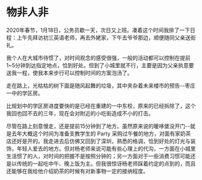 # 物非人非

2020年春节，1月18日，公务员歇一天，次日又上班。凑着这个时间我排了一下日程：上午先拜访初三英语老师，再去外姥家，下午去爷爷那边，顺便随同父亲送街礼。

我个人在大城市待惯了，对时间观念的感受很强，一般的活动都可以控制在提前1~5分钟到达指定地点，恰到好处。但到了小城里就不行，主要是因为父亲执意要送我一程，使我本来步行可以控制时间的方案泡汤了。

走在路上，光枯枯的树下面是随风起舞的垃圾，其中夹杂着未来楼市的预告--枣庄一中的学区房。

比规划中的学区房进度要快的是已经在重建的一中东校，原来的已经拆除了，这个我回也回不去的三年，现在会对附近的小吃街造成不小的打击。

尽管在路上刻意慢走，还是提前15分钟到了地方。虽然原来说的暖哆堡没开门--就是去年大概这个时间为准备支教学生的 Party 采购过午餐的地方，对面有家奶茶店还好是开的。我走进去后仿佛又回到了深圳，熟悉的格调，恰到好处的灯光与装饰，年轻人爱去的地方。但对杨老师来说可能有些心理上的代沟，一方面在小城里生活惯了的人，对时间的把握不是按照分钟的；另一方面对于一些消费习惯可能还是以传统的一起吃中午、晚上饭为主。但我很惊讶杨老师踩着约定的点到的，而且还能够在我给他介绍奶茶的时候有对新事物一定的接纳程度。



